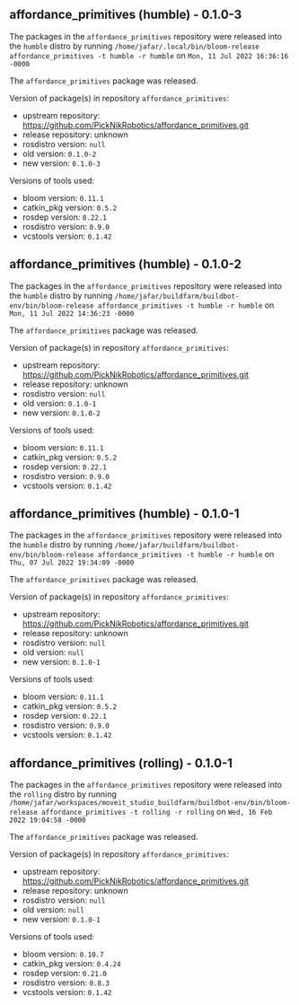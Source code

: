 ## affordance_primitives (humble) - 0.1.0-3

The packages in the `affordance_primitives` repository were released into the `humble` distro by running `/home/jafar/.local/bin/bloom-release affordance_primitives -t humble -r humble` on `Mon, 11 Jul 2022 16:36:16 -0000`

The `affordance_primitives` package was released.

Version of package(s) in repository `affordance_primitives`:

- upstream repository: https://github.com/PickNikRobotics/affordance_primitives.git
- release repository: unknown
- rosdistro version: `null`
- old version: `0.1.0-2`
- new version: `0.1.0-3`

Versions of tools used:

- bloom version: `0.11.1`
- catkin_pkg version: `0.5.2`
- rosdep version: `0.22.1`
- rosdistro version: `0.9.0`
- vcstools version: `0.1.42`


## affordance_primitives (humble) - 0.1.0-2

The packages in the `affordance_primitives` repository were released into the `humble` distro by running `/home/jafar/buildfarm/buildbot-env/bin/bloom-release affordance_primitives -t humble -r humble` on `Mon, 11 Jul 2022 14:36:23 -0000`

The `affordance_primitives` package was released.

Version of package(s) in repository `affordance_primitives`:

- upstream repository: https://github.com/PickNikRobotics/affordance_primitives.git
- release repository: unknown
- rosdistro version: `null`
- old version: `0.1.0-1`
- new version: `0.1.0-2`

Versions of tools used:

- bloom version: `0.11.1`
- catkin_pkg version: `0.5.2`
- rosdep version: `0.22.1`
- rosdistro version: `0.9.0`
- vcstools version: `0.1.42`


## affordance_primitives (humble) - 0.1.0-1

The packages in the `affordance_primitives` repository were released into the `humble` distro by running `/home/jafar/buildfarm/buildbot-env/bin/bloom-release affordance_primitives -t humble -r humble` on `Thu, 07 Jul 2022 19:34:09 -0000`

The `affordance_primitives` package was released.

Version of package(s) in repository `affordance_primitives`:

- upstream repository: https://github.com/PickNikRobotics/affordance_primitives.git
- release repository: unknown
- rosdistro version: `null`
- old version: `null`
- new version: `0.1.0-1`

Versions of tools used:

- bloom version: `0.11.1`
- catkin_pkg version: `0.5.2`
- rosdep version: `0.22.1`
- rosdistro version: `0.9.0`
- vcstools version: `0.1.42`


## affordance_primitives (rolling) - 0.1.0-1

The packages in the `affordance_primitives` repository were released into the `rolling` distro by running `/home/jafar/workspaces/moveit_studio_buildfarm/buildbot-env/bin/bloom-release affordance_primitives -t rolling -r rolling` on `Wed, 16 Feb 2022 19:04:58 -0000`

The `affordance_primitives` package was released.

Version of package(s) in repository `affordance_primitives`:

- upstream repository: https://github.com/PickNikRobotics/affordance_primitives.git
- release repository: unknown
- rosdistro version: `null`
- old version: `null`
- new version: `0.1.0-1`

Versions of tools used:

- bloom version: `0.10.7`
- catkin_pkg version: `0.4.24`
- rosdep version: `0.21.0`
- rosdistro version: `0.8.3`
- vcstools version: `0.1.42`


